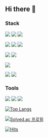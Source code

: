 ## Hi there 👋



### Stack
 <img src="https://img.shields.io/badge/C++-00599C?style=flat-square&logo=C%2B%2B&logoColor=white" /> <img src="https://img.shields.io/badge/java-007396?style=flat-square&logo=java&logoColor=white" />  <img src="https://img.shields.io/badge/Python-3776AB?style=flat-square&logo=Python&logoColor=white" />

 <img src="https://img.shields.io/badge/JavaScript-F7DF1E?style=flat-square&logo=javascript&logoColor=black" /> <img src="https://img.shields.io/badge/HTML5-E34F26?style=flat-square&logo=html5&logoColor=white" /> <img src="https://img.shields.io/badge/CSS3-1572B6?style=flat-square&logo=css3&logoColor=white" />
 
 <img src="https://img.shields.io/badge/React-61DAFB?style=flat-square&logo=React&logoColor=black" /> <img src="https://img.shields.io/badge/React%20Native-61DAFB?style=flat-square&logo=React&logoColor=black" />
 
 <img src="https://img.shields.io/badge/MySQL-4479A1?style=flat-square&logo=MySQL&logoColor=white" />
 
 <img src="https://img.shields.io/badge/styled%20components-DB7093?style=flat-square&logo=styled-components&logoColor=white" /> <img src="https://img.shields.io/badge/reduxtoolkit-764ABC?style=flat-square&logo=redux&logoColor=ffffff" />

 

### Tools

<a href="https://github.com/sky121016"><img src="https://img.shields.io/badge/Github-333333?style=flat-square&logo=github&logoColor=ffffff"/></a>
<img src="https://img.shields.io/badge/Figma-F24E1E?style=flat-square&logo=figma&logoColor=ffffff" />
<img src="https://img.shields.io/badge/Notion-f5f5f5?style=flat-square&logo=notion&logoColor=000000" />
 





[![Top Langs](https://github-readme-stats.vercel.app/api/top-langs/?username=sky121016)](https://github.com/sky121016/github-readme-stats)

[![Solved.ac
프로필](http://mazassumnida.wtf/api/v2/generate_badge?boj=sky121016)](https://solved.ac/sky121016)

[![Hits](https://hits.seeyoufarm.com/api/count/incr/badge.svg?url=https%3A%2F%2Fgithub.com%2Fsky121016&count_bg=%238CD8FF&title_bg=%23555555&icon=&icon_color=%23E7E7E7&title=hits&edge_flat=false)](https://hits.seeyoufarm.com)
